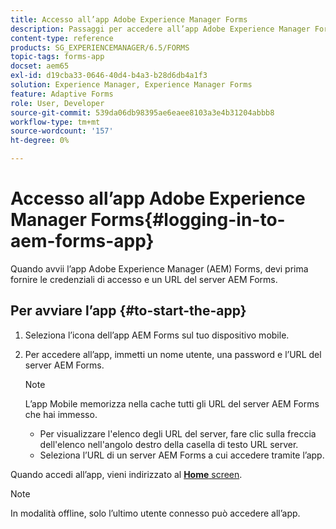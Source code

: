 ```yaml
---
title: Accesso all’app Adobe Experience Manager Forms
description: Passaggi per accedere all’app Adobe Experience Manager Forms.
content-type: reference
products: SG_EXPERIENCEMANAGER/6.5/FORMS
topic-tags: forms-app
docset: aem65
exl-id: d19cba33-0646-40d4-b4a3-b28d6db4a1f3
solution: Experience Manager, Experience Manager Forms
feature: Adaptive Forms
role: User, Developer
source-git-commit: 539da06db98395ae6eaee8103a3e4b31204abbb8
workflow-type: tm+mt
source-wordcount: '157'
ht-degree: 0%

---
```


# Accesso all’app Adobe Experience Manager Forms{#logging-in-to-aem-forms-app}

Quando avvii l’app Adobe Experience Manager (AEM) Forms, devi prima fornire le credenziali di accesso e un URL del server AEM Forms.

## Per avviare l’app {#to-start-the-app}

1. Seleziona l’icona dell’app AEM Forms sul tuo dispositivo mobile.
1. Per accedere all’app, immetti un nome utente, una password e l’URL del server AEM Forms.

   >[!NOTE]
   >
   >L’app Mobile memorizza nella cache tutti gli URL del server AEM Forms che hai immesso.
   >
   >    * Per visualizzare l&#39;elenco degli URL del server, fare clic sulla freccia dell&#39;elenco nell&#39;angolo destro della casella di testo URL server.
   >    * Seleziona l’URL di un server AEM Forms a cui accedere tramite l’app.

Quando accedi all’app, vieni indirizzato al [**Home** screen](../../forms/using/home-screen.md).

>[!NOTE]
>
>In modalità offline, solo l’ultimo utente connesso può accedere all’app.
